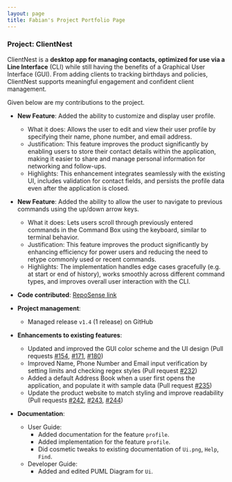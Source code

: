 ```yaml
---
layout: page
title: Fabian's Project Portfolio Page
---
```


### Project: ClientNest

ClientNest is a **desktop app for managing contacts, optimized for use via a  Line Interface** (CLI) while still having the benefits of a Graphical User Interface (GUI). From adding clients to tracking birthdays and policies, ClientNest supports meaningful engagement and confident client management.

Given below are my contributions to the project.

* **New Feature**: Added the ability to customize and display user profile.
  * What it does: Allows the user to edit and view their user profile by specifying their name, phone number, and email address.
  * Justification: This feature improves the product significantly by enabling users to store their contact details within the application, making it easier to share and manage personal information for networking and follow-ups.
  * Highlights: This enhancement integrates seamlessly with the existing UI, includes validation for contact fields, and persists the profile data even after the application is closed.

* **New Feature**: Added the ability to allow the user to navigate to previous commands using the up/down arrow keys.
  * What it does: Lets users scroll through previously entered commands in the Command Box using the keyboard, similar to terminal behavior.
  * Justification: This feature improves the product significantly by enhancing efficiency for power users and reducing the need to retype commonly used or recent commands.
  * Highlights: The implementation handles edge cases gracefully (e.g. at start or end of history), works smoothly across different command types, and improves overall user interaction with the CLI.

* **Code contributed**: [RepoSense link](https://nus-cs2103-ay2425s2.github.io/tp-dashboard/#/widget/?search=&sort=groupTitle&sortWithin=title&timeframe=commit&mergegroup=&groupSelect=groupByRepos&breakdown=true&checkedFileTypes=docs~functional-code~test-code~other&since=2025-02-21&tabOpen=true&tabType=authorship&tabAuthor=FabianHeng&tabRepo=AY2425S2-CS2103-F10-2%2Ftp%5Bmaster%5D&authorshipIsMergeGroup=false&authorshipFileTypes=docs~functional-code~test-code&authorshipIsBinaryFileTypeChecked=false&authorshipIsIgnoredFilesChecked=false&chartGroupIndex=9&chartIndex=1)

* **Project management**:
  * Managed release `v1.4` (1 release) on GitHub

* **Enhancements to existing features**:
  * Updated and improved the GUI color scheme and the UI design (Pull requests [\#154](https://github.com/AY2425S2-CS2103-F10-2/tp/pull/154), [\#171](https://github.com/AY2425S2-CS2103-F10-2/tp/pull/171), [\#180](https://github.com/AY2425S2-CS2103-F10-2/tp/pull/180))
  * Improved Name, Phone Number and Email input verification by setting limits and checking regex styles (Pull request [\#232](https://github.com/AY2425S2-CS2103-F10-2/tp/pull/232))
  * Added a default Address Book when a user first opens the application, and populate it with sample data (Pull request [\#235](https://github.com/AY2425S2-CS2103-F10-2/tp/pull/235))
  * Update the product website to match styling and improve readability (Pull requests [\#242](https://github.com/AY2425S2-CS2103-F10-2/tp/pull/242), [\#243](https://github.com/AY2425S2-CS2103-F10-2/tp/pull/243), [\#244](https://github.com/AY2425S2-CS2103-F10-2/tp/pull/244))

* **Documentation**:
  * User Guide:
    * Added documentation for the feature `profile`.
    * Added implementation for the feature `profile`.
    * Did cosmetic tweaks to existing documentation of `Ui.png`, `Help`, `Find`.
  * Developer Guide:
    * Added and edited PUML Diagram for `Ui`.
